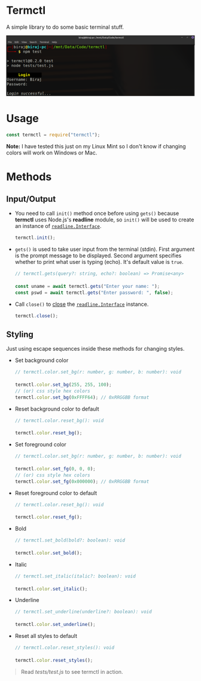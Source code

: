 # Termctl
A simple library to do some basic terminal stuff.

![Screenshot](ss.png)

# Usage
```javascript
const termctl = require("termctl");
```

**Note:** I have tested this just on my Linux Mint so I don't know if changing colors will work on Windows or Mac.

# Methods

## Input/Output

[1]: <https://nodejs.org/api/readline.html#readline_class_interface>
[2]: <https://nodejs.org/api/readline.html#readline_rl_close>

- You need to call `init()` method once before using `gets()` because **termctl** uses Node.js's **readline** module, so `init()` will be used to create an instance of [`readline.Interface`][1].

  ```javascript
  termctl.init();
  ```

- `gets()` is used to take user input from the terminal (stdin). First argument is the prompt message to be displayed. Second argument specifies whether to print what user is typing (echo). It's default value is `true`.

  ```javascript
  // termctl.gets(query?: string, echo?: boolean) => Promise<any>

  const uname = await termctl.gets("Enter your name: ");
  const pswd = await termctl.gets("Enter password: ", false);
  ```

- Call `close()` to [close][2] the [`readline.Interface`][1] instance.

  ```javascript
  termctl.close();
  ```

## Styling
Just using escape sequences inside these methods for changing styles.

- Set background color
  ```javascript
  // termctl.color.set_bg(r: number, g: number, b: number): void

  termctl.color.set_bg(255, 255, 100);
  // (or) css style hex colors
  termctl.color.set_bg(0xFFFF64); // 0xRRGGBB format
  ```

- Reset background color to default
  ```javascript
  // termctl.color.reset_bg(): void

  termctl.color.reset_bg();
  ```

- Set foreground color
  ```javascript
  // termctl.color.set_bg(r: number, g: number, b: number): void

  termctl.color.set_fg(0, 0, 0);
  // (or) css style hex colors
  termctl.color.set_fg(0x000000); // 0xRRGGBB format
  ```

- Reset foreground color to default
  ```javascript
  // termctl.color.reset_bg(): void

  termctl.color.reset_fg();
  ```

- Bold
  ```javascript
  // termctl.set_bold(bold?: boolean): void

  termctl.color.set_bold();
  ```

- Italic
  ```javascript
  // termctl.set_italic(italic?: boolean): void

  termctl.color.set_italic();
  ```

- Underline
  ```javascript
  // termctl.set_underline(underline?: boolean): void

  termctl.color.set_underline();
  ```

- Reset all styles to default
  ```javascript
  // termctl.color.reset_styles(): void

  termctl.color.reset_styles();
  ```

> Read _tests/test.js_ to see termctl in action.